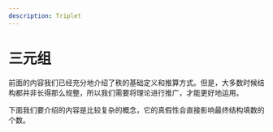 ```yaml
---
description: Triplet
---
```


# 三元组

前面的内容我们已经充分地介绍了秩的基础定义和推算方式。但是，大多数时候结构都并非长得那么规整，所以我们需要将理论进行推广，才能更好地运用。

下面我们要介绍的内容是比较复杂的概念，它的真假性会直接影响最终结构填数的个数。
